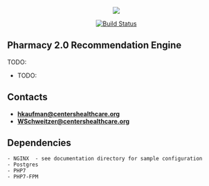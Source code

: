 <p align="center"><img src="https://centershealthcare.com/share/images/logos/corporate.png"></p>

<p align="center">
<a href="https://travis-ci.org/laravel/framework"><img src="https://travis-ci.org/laravel/framework.svg" alt="Build Status"></a>


## Pharmacy 2.0 Recommendation Engine

TODO:

- TODO:

## Contacts

- **hkaufman@centershealthcare.org**
- **WSchweitzer@centershealthcare.org**

## Dependencies
    - NGINX  - see documentation directory for sample configuration
    - Postgres
    - PHP7
    - PHP7-FPM 
